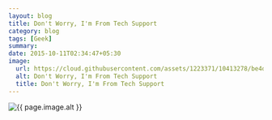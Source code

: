```yaml
---
layout: blog
title: Don't Worry, I'm From Tech Support
category: blog
tags: [Geek]
summary:
date: 2015-10-11T02:34:47+05:30
image:
  url: https://cloud.githubusercontent.com/assets/1223371/10413278/be4daee2-6fc0-11e5-8c64-407c9413376d.jpg
  alt: Don't Worry, I'm From Tech Support
  title: Don't Worry, I'm From Tech Support
---
```


<img src="{{ page.image.url }}" alt="{{ page.image.alt }}" title="{{ page.image.title }}">
